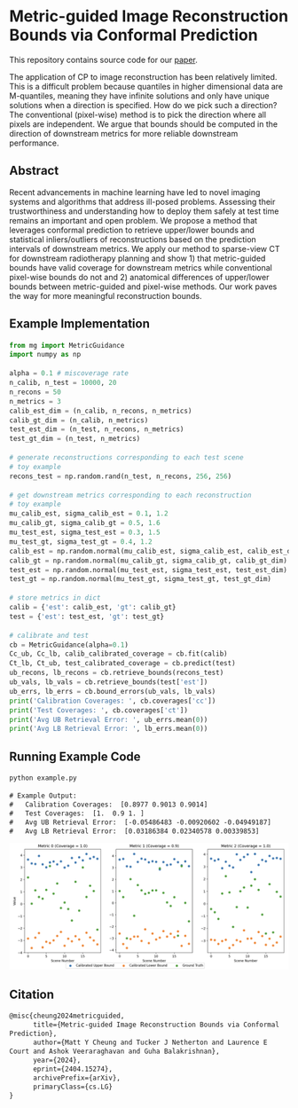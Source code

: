 # Metric-guided Image Reconstruction Bounds via Conformal Prediction

This repository contains source code for our [paper](https://arxiv.org/abs/2404.15274).

The application of CP to image reconstruction has been relatively limited.
This is a difficult problem because quantiles in higher dimensional data are M-quantiles, meaning they have infinite solutions and only have unique solutions when a direction is specified. How do we pick such a direction? The conventional (pixel-wise) method is to pick the direction where all pixels are independent. We argue that bounds should be computed in the direction of downstream metrics for more reliable downstream performance.

## Abstract

Recent advancements in machine learning have led to novel imaging systems and algorithms that address ill-posed problems. 
Assessing their trustworthiness and understanding how to deploy them safely at test time remains an important and open problem.
We propose a method that leverages conformal prediction to retrieve upper/lower bounds and statistical inliers/outliers of reconstructions based on the prediction intervals of downstream metrics.
We apply our method to sparse-view CT for downstream radiotherapy planning and show 1) that metric-guided bounds have valid coverage for downstream metrics while conventional pixel-wise bounds do not and 2) anatomical differences of upper/lower bounds between metric-guided and pixel-wise methods.
Our work paves the way for more meaningful reconstruction bounds.

## Example Implementation
```python
from mg import MetricGuidance
import numpy as np

alpha = 0.1 # miscoverage rate
n_calib, n_test = 10000, 20
n_recons = 50
n_metrics = 3
calib_est_dim = (n_calib, n_recons, n_metrics)
calib_gt_dim = (n_calib, n_metrics)
test_est_dim = (n_test, n_recons, n_metrics)
test_gt_dim = (n_test, n_metrics)

# generate reconstructions corresponding to each test scene
# toy example
recons_test = np.random.rand(n_test, n_recons, 256, 256)

# get downstream metrics corresponding to each reconstruction
# toy example
mu_calib_est, sigma_calib_est = 0.1, 1.2
mu_calib_gt, sigma_calib_gt = 0.5, 1.6
mu_test_est, sigma_test_est = 0.3, 1.5
mu_test_gt, sigma_test_gt = 0.4, 1.2
calib_est = np.random.normal(mu_calib_est, sigma_calib_est, calib_est_dim)
calib_gt = np.random.normal(mu_calib_gt, sigma_calib_gt, calib_gt_dim)
test_est = np.random.normal(mu_test_est, sigma_test_est, test_est_dim)
test_gt = np.random.normal(mu_test_gt, sigma_test_gt, test_gt_dim)

# store metrics in dict
calib = {'est': calib_est, 'gt': calib_gt}
test = {'est': test_est, 'gt': test_gt}

# calibrate and test
cb = MetricGuidance(alpha=0.1)
Cc_ub, Cc_lb, calib_calibrated_coverage = cb.fit(calib)
Ct_lb, Ct_ub, test_calibrated_coverage = cb.predict(test)
ub_recons, lb_recons = cb.retrieve_bounds(recons_test)
ub_vals, lb_vals = cb.retrieve_bounds(test['est'])
ub_errs, lb_errs = cb.bound_errors(ub_vals, lb_vals)
print('Calibration Coverages: ', cb.coverages['cc'])
print('Test Coverages: ', cb.coverages['ct'])
print('Avg UB Retrieval Error: ', ub_errs.mean(0))
print('Avg LB Retrieval Error: ', lb_errs.mean(0))
```

## Running Example Code
```
python example.py

# Example Output:
# 	Calibration Coverages:  [0.8977 0.9013 0.9014]
# 	Test Coverages:  [1.  0.9 1. ]
# 	Avg UB Retrieval Error:  [-0.05486483 -0.00920602 -0.04949187]
# 	Avg LB Retrieval Error:  [0.03186384 0.02340578 0.00339853]
```

![Example Output](./example_output.png)

## Citation
```
@misc{cheung2024metricguided,
      title={Metric-guided Image Reconstruction Bounds via Conformal Prediction}, 
      author={Matt Y Cheung and Tucker J Netherton and Laurence E Court and Ashok Veeraraghavan and Guha Balakrishnan},
      year={2024},
      eprint={2404.15274},
      archivePrefix={arXiv},
      primaryClass={cs.LG}
}
```